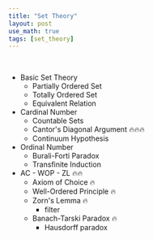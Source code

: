 ```yaml
---
title: "Set Theory"
layout: post
use_math: true
tags: [set_theory]
---
```


<br>

- Basic Set Theory
  - Partially Ordered Set
  - Totally Ordered Set
  - Equivalent Relation
- Cardinal Number
  - Countable Sets
  - Cantor's Diagonal Argument 🔥🔥🔥
  - Continuum Hypothesis
- Ordinal Number
  - Burali-Forti Paradox
  - Transfinite Induction
- AC - WOP - ZL 🔥🔥
  - Axiom of Choice 🔥
  - Well-Ordered Principle 🔥
  - Zorn's Lemma 🔥
    - filter
  - Banach-Tarski Paradox 🔥
    - Hausdorff paradox